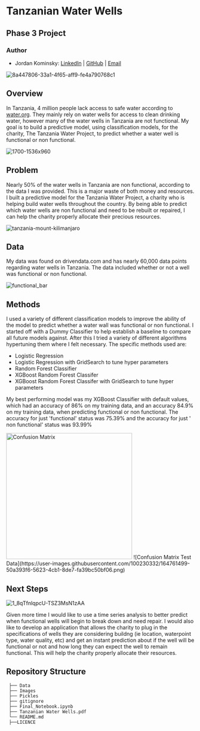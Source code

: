 # Tanzanian Water Wells
## Phase 3 Project
### Author
- Jordan Kominsky: 
[LinkedIn](https://www.linkedin.com/in/jordan-kominsky/) | 
[GitHub](https://github.com/jskominsky) | 
[Email](mailto:jskominsky@gmail.com)

![8a447806-33a1-4f65-aff9-fe4a790768c1](https://user-images.githubusercontent.com/100230332/164601615-ea646516-98e6-4d53-995d-525eb970f4f7.jpeg)

## Overview
In Tanzania, 4 million people lack access to safe water according to [water.org](https://water.org/our-impact/where-we-work/tanzania/#:~:text=4%20million%20people%20in%20Tanzania,long%20distances%20to%20collect%20water.).  They mainly rely on water wells for access to clean drinking water, however many of the water wells in Tanzania are not functional.  My goal is to build a predictive model, using classification models, for the charity, The Tanzania Water Project, to predict whether a water well is functional or non functional.

![1700-1536x960](https://user-images.githubusercontent.com/100230332/164609235-dd4eb5f6-13d4-452f-9c42-8086a0957944.jpg)

## Problem
Nearly 50% of the water wells in Tanzania are non functional, according to the data I was provided. This is a major waste of both money and resources.  I built a predictive model for the Tanzania Water Project, a charity who is helping build water wells throughout the country.  By being able to predict which water wells are non functional and need to be rebuilt or repaired, I can help the charity properly allocate their precious resources.

![tanzania-mount-kilimanjaro](https://user-images.githubusercontent.com/100230332/164615946-3aea9aef-8fcf-48c1-bd41-5138e1e65b6b.jpeg)

## Data
My data was found on drivendata.com and has nearly 60,000 data points regarding water wells in Tanzania.  The data included whether or not a well was functional or non functional. 

![functional_bar](https://user-images.githubusercontent.com/100230332/164612880-99a5705d-f86d-4f0f-960e-ac591d36dfdc.jpeg)

## Methods
I used a variety of different classification models to improve the ability of the model to predict whether a water wall was functional or non functional. I started off with a Dummy Classifier to help establish a baseline to compare all future models against. After this I tried a variety of different algorithms hypertuning them where I felt necessary. The specific methods used are:
- Logistic Regression
- Logistic Regression with GridSearch to tune hyper parameters
- Random Forest Classifier
- XGBoost Random Forest Classifer  
- XGBoost Random Forest Classifer with GridSearch to tune hyper parameters

My best performing model was my XGBoost Classifier with default values, which had an accuracy of 86% on my training data, and an accuracy 84.9% on my training data, when predicting functional or non functional. The accuracy for just 'functional' status was 75.39% and the accuracy for just ' non functional' status was 93.99%


<img width="337" alt="Confusion Matrix" src="https://user-images.githubusercontent.com/100230332/164613799-d6e0a7a0-f7a6-4ee8-a157-070eef0a944d.png">
![Confusion Matrix Test Data](https://user-images.githubusercontent.com/100230332/164761499-50a393f6-5623-4cb1-8de7-fa39bc50bf06.png)

## Next Steps

![1_8qTfnlqpcU-TSZ3MsN1zAA](https://user-images.githubusercontent.com/100230332/164614263-d33bc7e8-b8b4-4fe8-ac90-26df68641b5c.jpg)

Given more time I would like to use a time series analysis to better predict when functional wells will begin to break down and need repair.  I would also like to develop an application that allows the charity to plug in the specifications of wells they are considering buildng (ie location, waterpoint type, water quality, etc) and get an instant prediction about if the well will be functional or not and how long they can expect the well to remain functional.  This will help the charity properly allocate their resources.

## Repository Structure

```
 ├── Data
 ├── Images
 ├── Pickles
 ├── gitignore
 ├── Final_Notebook.ipynb
 ├── Tanzanian Water Wells.pdf
 └── README.md
 ├──LICENCE
```
